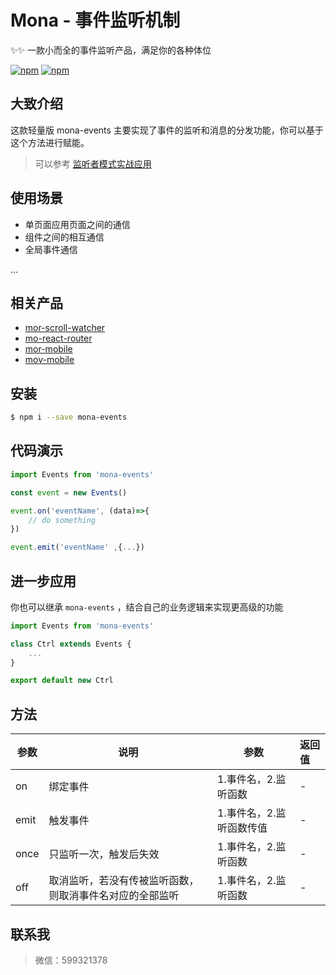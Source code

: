 # Mona - 事件监听机制

✨✨ 一款小而全的事件监听产品，满足你的各种体位

[![npm](https://img.shields.io/npm/v/mona-events.svg?style=flat-square)](https://www.npmjs.com/package/mona-events) [![npm](https://img.shields.io/npm/dt/mona-events.svg?style=flat-square)](https://www.npmjs.com/package/mona-events)

## 大致介绍

这款轻量版 mona-events 主要实现了事件的监听和消息的分发功能，你可以基于这个方法进行赋能。
> 可以参考 [监听者模式实战应用](https://github.com/func-star/blog/issues/23)

## 使用场景

- 单页面应用页面之间的通信
- 组件之间的相互通信
- 全局事件通信

...

## 相关产品

- [mor-scroll-watcher](https://github.com/func-star/mor-scroll-watcher)
- [mo-react-router](https://github.com/func-star/mo-react-router)
- [mor-mobile](https://github.com/func-star/mor-mobile)
- [mov-mobile](https://github.com/func-star/mov-mobile)

## 安装

```bash
$ npm i --save mona-events
```


## 代码演示

```js
import Events from 'mona-events'

const event = new Events()

event.on('eventName', (data)=>{
	// do something
})

event.emit('eventName' ,{...})
```

## 进一步应用

你也可以继承 `mona-events` ，结合自己的业务逻辑来实现更高级的功能

```js
import Events from 'mona-events'

class Ctrl extends Events {
	...
}

export default new Ctrl

```

## 方法

| 参数 | 说明 | 参数 | 返回值 |
| --- | --- | --- | :-- |
| on | 绑定事件 | 1.事件名，2.监听函数 | - |
| emit | 触发事件 | 1.事件名，2.监听函数传值 | - |
| once | 只监听一次，触发后失效 | 1.事件名，2.监听函数 | - |
| off | 取消监听，若没有传被监听函数，则取消事件名对应的全部监听 | 1.事件名，2.监听函数 | - |

## 联系我
> 微信：599321378

